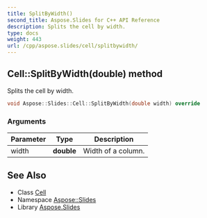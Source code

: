 ```yaml
---
title: SplitByWidth()
second_title: Aspose.Slides for C++ API Reference
description: Splits the cell by width.
type: docs
weight: 443
url: /cpp/aspose.slides/cell/splitbywidth/
---
```

## Cell::SplitByWidth(double) method


Splits the cell by width.

```cpp
void Aspose::Slides::Cell::SplitByWidth(double width) override
```


### Arguments

| Parameter | Type | Description |
| --- | --- | --- |
| width | **double** | Width of a column. |

## See Also

* Class [Cell](./)
* Namespace [Aspose::Slides](../)
* Library [Aspose.Slides](../../)